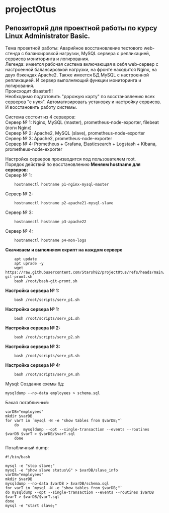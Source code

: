 # projectOtus
## Репозиторий для проектной работы по курсу Linux Administrator Basic.  
Тема проектной работы: Аварийное восстановление тестового web-стенда с балансировкой нагрузки, MySQL сервера с репликацией, сервисов мониторинга и логирования.  
Легенда: имеется рабочая система включающая в себя web-сервер с настроенной балансировкой нагрузки, на фронте находится Nginx, на двух бэкендах Apache2. Также имеется БД MySQL с настроенной репликацией. И сервер выполняющий функции мониторинга и логирования.  
Происходит disaster!!!  
Необходимо подготовить "дорожую карту" по восстановлению всех серверов "с нуля". Автоматизировать установку и настройку сервисов. И восстановить работу системы.  

Система состоит из 4 серверов:  
Сервер № 1: Nginx, MySQL (master), prometheus-node-exporter, filebeat (логи Nginx)  
Сервер № 2: Apache2, MySQL (slave), prometheus-node-exporter  
Сервер № 3: Apache2, prometheus-node-exporter  
Сервер № 4: Prometheus + Grafana,  Elasticsearch + Logstash + Kibana, prometheus-node-exporter

Настройка серверов производится под пользователем root.  
Порядок действий по восстановлению
**Меняем hostname для серверов:**  
   Сервер № 1:
   
		hostnamectl hostname p1-nginx-mysql-master
   Сервер № 2:
   
		hostnamectl hostname p2-apache21-mysql-slave
   Сервер № 3:
   
		hostnamectl hostname p3-apache22
   Сервер № 4:
   
		hostnamectl hostname p4-mon-logs
  
**Скачиваем и выполняем скрипт на каждом сервере**

   		apt update
   		apt uprade -y
		wget https://raw.githubusercontent.com/Starsh82/projectOtus/refs/heads/main/bash-git-promt.sh
		bash /root/bash-git-promt.sh
**Настройка сервера № 1:**

		bash /root/scripts/serv_p1.sh
**Настройка сервера № 1:**

		bash /root/scripts/serv_p1.sh
**Настройка сервера № 2:**

		bash /root/scripts/serv_p2.sh
**Настройка сервера № 3:**
   
		bash /root/scripts/serv_p3.sh
**Настройка сервера № 4:**
   
		bash /root/scripts/serv_p4.sh
    
    
    
    

Mysql:
Создание схемы бд:

    mysqldump --no-data employees > schema.sql

Бэкап потабличный:

    varDB="employees"
  	mkdir $varDB
	for varT in `mysql -N -e "show tables from $varDB;"`
	    do
			mysqldump --opt --single-transaction --events --routines $varDB $varT > $varDB/$varT.sql
		done


Потабличный dump:

	#!/bin/bash
	
	mysql -e "stop slave;"
	mysql -e "show slave status\G" > $varDB/slave_info
	varDB="employees"
	mkdir $varDB
	mysqldump --no-data $varDB > $varDB/schema.sql
	for varT in `mysql -N -e "show tables from $varDB;"`
	do mysqldump --opt --single-transaction --events --routines $varDB $varT > $varDB/$varT.sql
	done
	mysql -e "start slave;"
